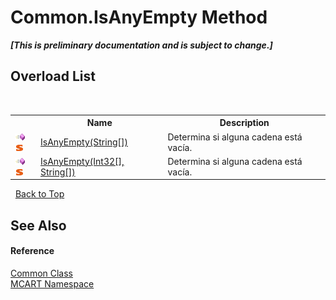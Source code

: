 # Common.IsAnyEmpty Method 
 _**\[This is preliminary documentation and is subject to change.\]**_


## Overload List
&nbsp;<table><tr><th></th><th>Name</th><th>Description</th></tr><tr><td>![Public method](media/pubmethod.gif "Public method")![Static member](media/static.gif "Static member")</td><td><a href="48b765af-636f-8b67-5e06-6584a50487db">IsAnyEmpty(String[])</a></td><td>
Determina si alguna cadena está vacía.</td></tr><tr><td>![Public method](media/pubmethod.gif "Public method")![Static member](media/static.gif "Static member")</td><td><a href="b4765631-e845-bca7-b571-2bbb944e7caa">IsAnyEmpty(Int32[], String[])</a></td><td>
Determina si alguna cadena está vacía.</td></tr></table>&nbsp;
<a href="#common.isanyempty-method">Back to Top</a>

## See Also


#### Reference
<a href="2fd80ad6-3642-bb7d-ce7a-ef1284d6d716">Common Class</a><br /><a href="89e7854f-fe6f-d208-fb0c-b17953422852">MCART Namespace</a><br />